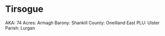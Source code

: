 # Tirsogue

AKA: 74
Acres: Armagh
Barony: Shankill
County: Oneilland East
PLU: Ulster
Parish: Lurgan
